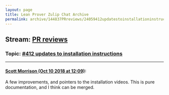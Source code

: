 ```yaml
---
layout: page
title: Lean Prover Zulip Chat Archive 
permalink: archive/144837PRreviews/24059412updatestoinstallationinstructions.html
---
```


## Stream: [PR reviews](index.html)
### Topic: [#412 updates to installation instructions](24059412updatestoinstallationinstructions.html)

---

#### [Scott Morrison (Oct 10 2018 at 12:09)](https://leanprover.zulipchat.com/#narrow/stream/144837-PR%20reviews/topic/%23412%20updates%20to%20installation%20instructions/near/135531362):
A few improvements, and pointers to the installation videos. This is pure documentation, and I think can be merged.

